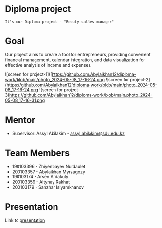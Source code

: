 # Diploma project
    It's our Diploma project - "Beauty salles manager"

# Goal
  Our project aims to create a tool for entrepreneurs, providing convenient financial management, calendar integration, and data visualization for effective analysis of income and   expenses.

![screen for project-1]([https://github.com/Abylaikhan12/diploma-work/blob/main/photo_2024-05-08_17-16-24.png
![screen for project-2](https://github.com/Abylaikhan12/diploma-work/blob/main/photo_2024-05-08_17-16-24.png
![screen for project-3(https://github.com/Abylaikhan12/diploma-work/blob/main/photo_2024-05-08_17-16-31.png


# Mentor
- Supervisor: Assyl Abilakim - assyl.abilakim@sdu.edu.kz

# Team Members
- 190103396 - Zhiyenbayev Nurdaulet
- 200103357 - Abylaikhan Myrzagozy
- 190103174 - Arsen Ardakuly
- 200103359 - Altynay Rakhat
- 200103179 - Sanzhar Islyamkhanov

# Presentation
  Link to <a href="">presentation</a>
